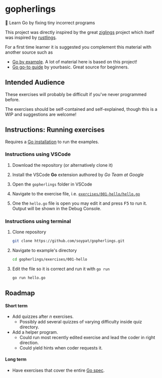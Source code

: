 # gopherlings
📘️ Learn Go by fixing tiny incorrect programs

This project was directly inspired by the great [ziglings](https://github.com/ratfactor/ziglings) project which itself was inspired by [rustlings](https://github.com/rust-lang/rustlings).

For a first time learner it is suggested you complement this material with another source such as

- [Go by example](https://gobyexample.com/). A lot of material here is based on this project!
- [Go go-to guide](https://yourbasic.org/golang/) by yourbasic. Great source for beginners.

## Intended Audience
These exercises will probably be difficult if you've never programmed before. 

The exercises should be self-contained and self-explained, though this is a WIP
and suggestions are welcome!

## Instructions: Running exercises
Requires a [Go installation](https://go.dev/dl/) to run the examples.
### Instructions using VSCode

1. Download the repository (or alternatively clone it)

2. Install the VSCode **Go** extension authored by _Go Team at Google_

3. Open the `gopherlings` folder in VSCode

4. Navigate to the exercise file, i.e. [`exercises/001-hello/hello.go`](exercises/001-hello/hello.go)

5. One the `hello.go` file is open you may edit it and press <kbd>F5</kbd> to run it. Output will be shown in the Debug Console.

### Instructions using terminal
1. Clone repository
    ```sh
    git clone https://github.com/soypat/gopherlings.git 
    ```

2. Navigate to example's directory
    ```sh
    cd gopherlings/exercises/001-hello
    ```

3. Edit the file so it is correct and run it with `go run`
    ```sh
    go run hello.go
    ```


## Roadmap
#### Short term
* Add quizzes after $n$ exercises.
  - Possibly add several quizzes of varying difficulty inside quiz directory.
* Add a helper program.
  - Could run most recently edited exercise and lead the coder in right direction.
  - Could yield hints when coder requests it.

#### Long term
* Have exercises that cover the entire [Go spec](https://go.dev/ref/spec).
